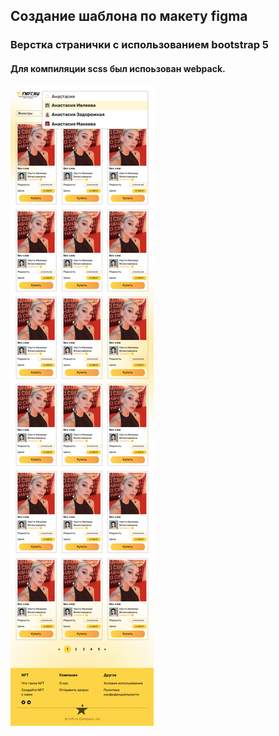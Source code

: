 ## Создание шаблона по макету figma

### Верстка странички с использованием bootstrap 5   

#### Для компиляции scss был испоьзован webpack.

![Image alt](https://github.com/RuslanSinkevich/onePlus/blob/master/dist/img/%D1%84%D0%BE%D1%82%D0%BE%20%D1%81%D1%82%D1%80%D0%B0%D0%BD%D0%B8%D1%87%D0%BA%D0%B8.png)

